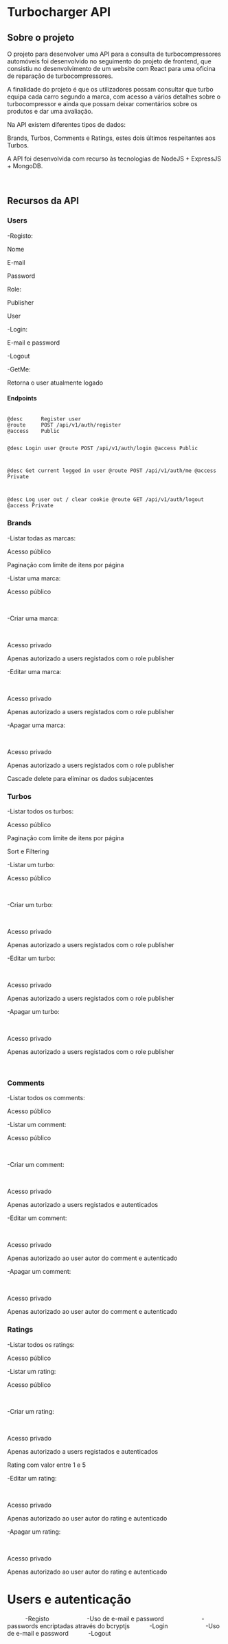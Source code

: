 # Turbocharger API

## Sobre o projeto

<p>O projeto para desenvolver uma API para a consulta de turbocompressores automóveis foi desenvolvido no seguimento do projeto de frontend, que consistiu no desenvolvimento de um website com React para uma oficina de reparação de turbocompressores.
</p>
<p>A finalidade do projeto é que os utilizadores possam consultar que turbo equipa cada carro segundo a marca, com acesso a vários detalhes sobre o turbocompressor e ainda que possam deixar comentários sobre os produtos e dar uma avaliação.</p>
<p>Na API existem diferentes tipos de dados:</p>
<p>Brands, Turbos, Comments e Ratings, estes dois últimos respeitantes aos Turbos.</p>
<p>
A API foi desenvolvida com recurso às tecnologias de NodeJS + ExpressJS + MongoDB.
</p>
<br>

## Recursos da API

### Users

<p>-Registo:</p>
<p>Nome</p>
<p>E-mail</p>
<p>Password</p>
<p>Role:</p>
<p>Publisher</p>
<p>User</p>
<p>-Login:</p>
<p>E-mail e password</p>
<p>-Logout</p>
<p>-GetMe:</p>
<p>Retorna o user atualmente logado</p>

#### Endpoints
<code>
@desc      Register user
@route     POST /api/v1/auth/register
@access    Public

@desc      Login user
@route     POST /api/v1/auth/login
@access    Public

@desc      Get current logged in user
@route     POST /api/v1/auth/me
@access    Private

@desc      Log user out / clear cookie
@route     GET /api/v1/auth/logout
@access    Private
</code>

### Brands

<p>-Listar todas as marcas:</p>
<p>Acesso público</p>
<p>Paginação com limite de itens por página</p>
<p>-Listar uma marca:</p>
<p>Acesso público</p>      
<p>-Criar uma marca:</p> 
<p>Acesso privado</p>
<p>Apenas autorizado a users registados com o role publisher</p>
<p>-Editar uma marca:</p> 
<p>Acesso privado</p>
<p>Apenas autorizado a users registados com o role publisher</p>
<p>-Apagar uma marca:</p> 
<p>Acesso privado</p>
<p>Apenas autorizado a users registados com o role publisher</p>
<p>Cascade delete para eliminar os dados subjacentes</p>

### Turbos

<p>-Listar todos os turbos:</p>
<p>Acesso público</p>
<p>Paginação com limite de itens por página</p>
<p>Sort e Filtering</p>
<p>-Listar um turbo:</p>
<p>Acesso público</p>      
<p>-Criar um turbo:</p> 
<p>Acesso privado</p>
<p>Apenas autorizado a users registados com o role publisher</p>
<p>-Editar um turbo:</p> 
<p>Acesso privado</p>
<p>Apenas autorizado a users registados com o role publisher</p>
<p>-Apagar um turbo:</p> 
<p>Acesso privado</p>
<p>Apenas autorizado a users registados com o role publisher</p> 

### Comments

<p>-Listar todos os comments:</p>
<p>Acesso público</p>
<p>-Listar um comment:</p>
<p>Acesso público</p>      
<p>-Criar um comment:</p> 
<p>Acesso privado</p>
<p>Apenas autorizado a users registados e autenticados</p>
<p>-Editar um comment:</p> 
<p>Acesso privado</p>
<p>Apenas autorizado ao user autor do comment e autenticado</p>
<p>-Apagar um comment:</p> 
<p>Acesso privado</p>
<p>Apenas autorizado ao user autor do comment e autenticado</p>

### Ratings

<p>-Listar todos os ratings:</p>
<p>Acesso público</p>
<p>-Listar um rating:</p>
<p>Acesso público</p>      
<p>-Criar um rating:</p> 
<p>Acesso privado</p>
<p>Apenas autorizado a users registados e autenticados</p>
<p>Rating com valor entre 1 e 5</p>
<p>-Editar um rating:</p> 
<p>Acesso privado</p>
<p>Apenas autorizado ao user autor do rating e autenticado</p>
<p>-Apagar um rating:</p> 
<p>Acesso privado</p>
<p>Apenas autorizado ao user autor do rating e autenticado</p>




# Users e autenticação
      -Registo
            -Uso de e-mail e password
            -passwords encriptadas através do bcryptjs
      -Login
            -Uso de e-mail e password
      -Logout